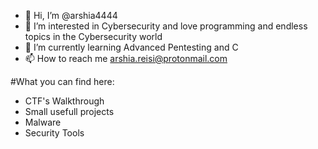 - 👋 Hi, I’m @arshia4444
- 👀 I’m interested in Cybersecurity and love programming and endless topics in the Cybersecurity world
- 🌱 I’m currently learning Advanced Pentesting and C
- 📫 How to reach me arshia.reisi@protonmail.com

#What you can find here:
- CTF's Walkthrough
- Small usefull projects
- Malware
- Security Tools


